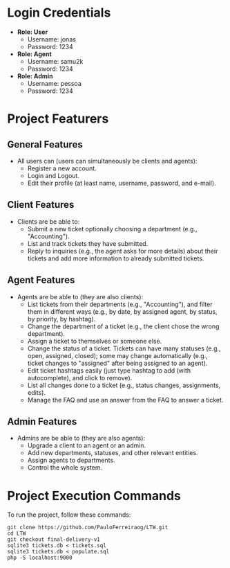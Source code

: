 
# Login Credentials
- **Role: User**
  - Username: jonas
  - Password: 1234
- **Role: Agent**
  - Username: samu2k
  - Password: 1234
- **Role: Admin**
  - Username: pessoa
  - Password: 1234

# Project Featurers

## General Features

- All users can (users can simultaneously be clients and agents):
  - Register a new account.
  - Login and Logout.
  - Edit their profile (at least name, username, password, and e-mail).

## Client Features

- Clients are be able to:
  - Submit a new ticket optionally choosing a department (e.g., "Accounting").
  - List and track tickets they have submitted.
  - Reply to inquiries (e.g., the agent asks for more details) about their tickets and add more information to already submitted tickets.

## Agent Features

- Agents are be able to (they are also clients):
  - List tickets from their departments (e.g., "Accounting"), and filter them in different ways (e.g., by date, by assigned agent, by status, by priority, by hashtag).
  - Change the department of a ticket (e.g., the client chose the wrong department).
  - Assign a ticket to themselves or someone else.
  - Change the status of a ticket. Tickets can have many statuses (e.g., open, assigned, closed); some may change automatically (e.g., ticket changes to "assigned" after being assigned to an agent).
  - Edit ticket hashtags easily (just type hashtag to add (with autocomplete), and click to remove).
  - List all changes done to a ticket (e.g., status changes, assignments, edits).
  - Manage the FAQ and use an answer from the FAQ to answer a ticket.

## Admin Features

- Admins are be able to (they are also agents):
  - Upgrade a client to an agent or an admin.
  - Add new departments, statuses, and other relevant entities.
  - Assign agents to departments.
  - Control the whole system.



# Project Execution Commands
To run the project, follow these commands:

```shell
git clone https://github.com/PauloFerreiraog/LTW.git
cd LTW
git checkout final-delivery-v1
sqlite3 tickets.db < tickets.sql
sqlite3 tickets.db < populate.sql
php -S localhost:9000


